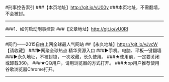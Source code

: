 
#刑事控告索引
###【本页地址】http://git.io/vU00y
###本页地址，不需翻墙，不会被封。
***
###1、如何启动刑事控告
###【文章地址】http://git.io/vU0RI
***
#网门——2015自由上网全球最人气网站
##【永久地址】https://git.io/vJvcW 【请收藏】
###►网聚全球热点 精华资源入口
###►手机、电脑、平板一键翻墙
###►永久地址，不被封锁，一次收藏，长久使用。
###★使用前，一定要关闭或卸载360。
###★QQ用户，请用浏览器的方式打开。
###★xp用户推荐使用谷歌浏览器Chrome打开。
***
